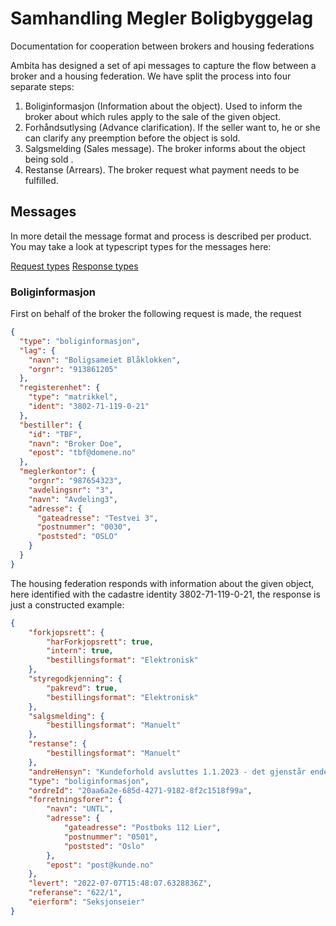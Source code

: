 # Samhandling Megler Boligbyggelag

Documentation for cooperation between brokers and housing federations

Ambita has designed a set of api messages to capture the flow between a broker and a housing federation. We have split the process into four separate steps:

1. Boliginformasjon (Information about the object). Used to inform the broker about which rules apply to the sale of the given object.
2. Forhåndsutlysing (Advance clarification). If the seller want to, he or she can clarify any preemption before the object is sold.
3. Salgsmelding (Sales message). The broker informs about the object being sold .
4. Restanse (Arrears). The broker request what payment needs to be fulfilled.

## Messages

In more detail the message format and process is described per product. You may take a look at typescript types for the messages here:

[Request types](requestTypes.ts)
[Response types](callbackTypes.ts)

### Boliginformasjon

First on behalf of the broker the following request is made, the request

```json
{
  "type": "boliginformasjon",
  "lag": { 
    "navn": "Boligsameiet Blåklokken",
    "orgnr": "913861205"
  },
  "registerenhet": {
    "type": "matrikkel",
    "ident": "3802-71-119-0-21"
  },
  "bestiller": { 
    "id": "TBF", 
    "navn": "Broker Doe", 
    "epost": "tbf@domene.no" 
  },
  "meglerkontor": {
    "orgnr": "987654323",
    "avdelingsnr": "3",
    "navn": "Avdeling3",
    "adresse": { 
      "gateadresse": "Testvei 3", 
      "postnummer": "0030", 
      "poststed": "OSLO" 
    }
  }
}
```

The housing federation responds with information about the given object, here identified with the cadastre identity 3802-71-119-0-21, the response is just a constructed example:

```json
{
    "forkjopsrett": {
        "harForkjopsrett": true,
        "intern": true,
        "bestillingsformat": "Elektronisk"
    },
    "styregodkjenning": {
        "pakrevd": true,
        "bestillingsformat": "Elektronisk"
    },
    "salgsmelding": {
        "bestillingsformat": "Manuelt"
    },
    "restanse": {
        "bestillingsformat": "Manuelt"
    },
    "andreHensyn": "Kundeforhold avsluttes 1.1.2023 - det gjenstår endel i forbindelse med regnskap og TPO for 2022",
    "type": "boliginformasjon",
    "ordreId": "20aa6a2e-685d-4271-9182-8f2c1518f99a",
    "forretningsforer": {
        "navn": "UNTL",
        "adresse": {
            "gateadresse": "Postboks 112 Lier",
            "postnummer": "0501",
            "poststed": "Oslo"
        },
        "epost": "post@kunde.no"
    },
    "levert": "2022-07-07T15:48:07.6328836Z",
    "referanse": "622/1",
    "eierform": "Seksjonseier"
}
```